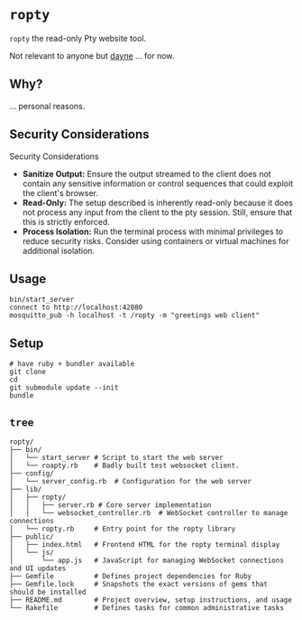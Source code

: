# `ropty`

`ropty` the read-only  Pty website tool. 

Not relevant to anyone but [dayne](https://github.com/dayne) ... for now.

## Why?

... personal reasons. 

## Security Considerations

Security Considerations
- **Sanitize Output:** Ensure the output streamed to the client does not contain any sensitive information or control sequences that could exploit the client's browser.
- **Read-Only:** The setup described is inherently read-only because it does not process any input from the client to the pty session. Still, ensure that this is strictly enforced.
- **Process Isolation:** Run the terminal process with minimal privileges to reduce security risks. Consider using containers or virtual machines for additional isolation.

## Usage

```
bin/start_server
connect to http://localhost:42080
mosquitto_pub -h localhost -t /ropty -m "greetings web client"
```


## Setup

```
# have ruby + bundler available
git clone
cd 
git submodule update --init
bundle
```

## `tree`

```
ropty/
├── bin/
│   └── start_server # Script to start the web server
│   └── roapty.rb    # Badly built test websocket client. 
├── config/
│   └── server_config.rb  # Configuration for the web server
├── lib/
│   ├── ropty/
│   │   ├── server.rb # Core server implementation
│   │   └── websocket_controller.rb  # WebSocket controller to manage connections
│   └── ropty.rb     # Entry point for the ropty library
├── public/
│   ├── index.html   # Frontend HTML for the ropty terminal display
│   └── js/
│       └── app.js   # JavaScript for managing WebSocket connections and UI updates
├── Gemfile          # Defines project dependencies for Ruby
├── Gemfile.lock     # Snapshots the exact versions of gems that should be installed
├── README.md        # Project overview, setup instructions, and usage
└── Rakefile         # Defines tasks for common administrative tasks
```
